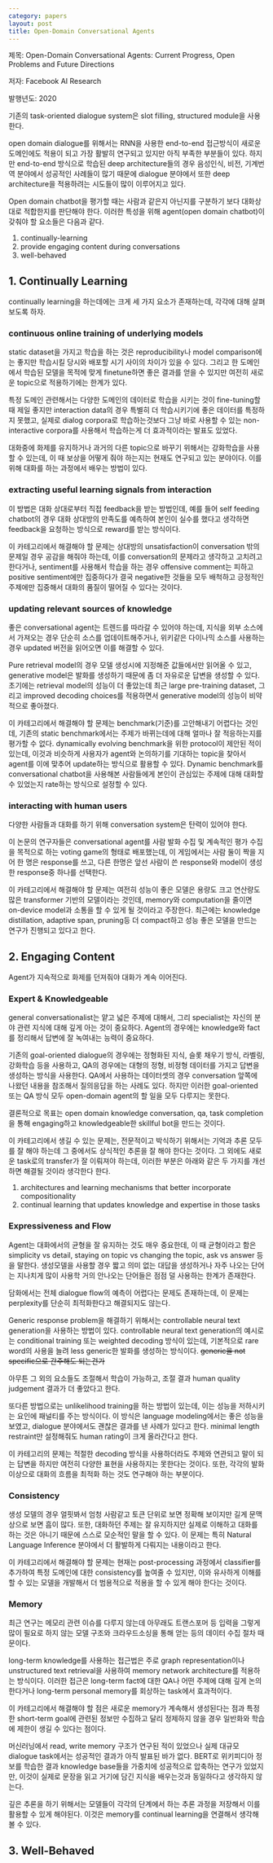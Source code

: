 ```yaml
---
category: papers
layout: post
title: Open-Domain Conversational Agents
---
```

제목: Open-Domain Conversational Agents: Current Progress, Open Problems and Future Directions

저자: Facebook AI Research

발행년도: 2020



기존의 task-oriented dialogue system은 slot filling, structured module을 사용한다.

open domain dialogue를 위해서는 RNN을 사용한 end-to-end 접근방식이 새로운 도메인에도 적용이 되고 가장 활발히 연구되고 있지만 아직 부족한 부분들이 있다. 하지만 end-to-end 방식으로 학습된 deep architecture들의 경우 음성인식, 비전, 기계번역 분야에서 성공적인 사례들이 많기 때문에 dialogue 분야에서 또한 deep architecture을 적용하려는 시도들이 많이 이루어지고 있다.

Open domain chatbot을 평가할 때는 사람과 같은지 아닌지를 구분하기 보다 대화상대로 적합한지를 판단해야 한다. 이러한 특성을 위해 agent(open domain chatbot)이 갖춰야 할 요소들은 다음과 같다.
1. continually-learning
2. provide engaging content during conversations
3. well-behaved


## 1. Continually Learning
continually learning을 하는데에는 크게 세 가지 요소가 존재하는데, 각각에 대해 살펴보도록 하자.

### continuous online training of underlying models
static dataset을 가지고 학습을 하는 것은 reproducibility나 model comparison에는 좋지만 학습시킬 당시와 배포할 시기 사이의 차이가 있을 수 있다. 그리고 한 도메인에서 학습된 모델을 목적에 맞게 finetune하면 좋은 결과를 얻을 수 있지만 여전히 새로운 topic으로 적용하기에는 한계가 있다.

특정 도메인 관련해서는 다양한 도메인의 데이터로 학습을 시키는 것이 fine-tuning할 때 제일 좋지만 interaction data의 경우 특별히 더 학습시키기에 좋은 데이터를 특정하지 못했고, 실제로 dialog corpora로 학습하는것보다 그냥 바로 사용할 수 있는 non-interactive corpora를 사용해서 학습하는게 더 효과적이라는 발표도 있었다.

대화중에 화제를 유지하거나 과거의 다른 topic으로 바꾸기 위해서는 강화학습을 사용할 수 있는데, 이 때 보상을 어떻게 줘야 하는지는 현재도 연구되고 있는 분야이다. 이를 위해 대화를 하는 과정에서 배우는 방법이 있다.

### extracting useful learning signals from interaction
이 방법은 대화 상대로부터 직접 feedback을 받는 방법인데, 예를 들어 self feeding chatbot의 경우 대화 상대방의 만족도를 예측하여 본인이 실수를 했다고 생각하면 feedback을 요청하는 방식으로 reward를 받는 방식이다. 

이 카테고리에서 해결해야 할 문제는 상대방의 unsatisfaction이 conversation 밖의 문제일 경우 공감을 해줘야 하는데, 이를 conversation의 문제라고 생각하고 고치려고 한다거나, sentiment를 사용해서 학습을 하는 경우 offensive comment는 피하고 positive sentiment에만 집중하다가 결국 negative한 것들을 모두 배척하고 긍정적인 주제에만 집중해서 대화의 품질이 떨어질 수 있다는 것이다.

### updating relevant sources of knowledge
좋은 conversational agent는 트렌드를 따라갈 수 있어야 하는데, 지식을 외부 소스에서 가져오는 경우 단순히 소스를 업데이트해주거나, 위키같은 다이나믹 소스를 사용하는 경우 updated 버전을 읽어오면 이를 해결할 수 있다.

Pure retrieval model의 경우 모델 생성시에 지정해준 값들에서만 읽어올 수 있고, generative model은 발화를 생성하기 때문에 좀 더 자유로운 답변을 생성할 수 있다. 초기에는 retrieval model의 성능이 더 좋았는데 최근 large pre-training dataset, 그리고 improved decoding choices를 적용하면서 generative model의 성능이 비약적으로 좋아졌다.

이 카테고리에서 해결해야 할 문제는 benchmark(기준)를 고안해내기 어렵다는 것인데, 기존의 static benchmark에서는 주제가 바뀌는데에 대해 얼마나 잘 적응하는지를 평가할 수 없다. dynamically evolving benchmark을 위한 protocol이 제안된 적이 있는데, 이것과 비슷하게 사용자가 agent와 논의하기를 기대하는 topic을 찾아서 agent를 이에 맞추어 update하는 방식으로 활용할 수 있다. Dynamic benchmark를 conversational chatbot을 사용해본 사람들에게 본인이 관심있는 주제에 대해 대화할 수 있었는지 rate하는 방식으로 설정할 수 있다.

### interacting with human users
다양한 사람들과 대화를 하기 위해 conversation system은 탄력이 있어야 한다.

이 논문의 연구자들은 conversational agent를 사람 발화 수집 및 계속적인 평가 수집을 목적으로 하는 voting game의 형태로 배포했는데, 이 게임에서는 사람 둘이 짝을 지어 한 명은 response를 쓰고, 다른 한명은 앞선 사람이 쓴 response와 model이 생성한 response중 하나를 선택한다.

이 카테고리에서 해결해야 할 문제는 여전히 성능이 좋은 모델은 용량도 크고 연산량도 많은 transformer 기반의 모델이라는 것인데, memory와 computation을 줄이면 on-device model과 소통을 할 수 있게 될 것이라고 주장한다. 최근에는 knowledge distillation, adaptive span, pruning등 더 compact하고 성능 좋은 모델을 만드는 연구가 진행되고 있다고 한다.

## 2. Engaging Content

Agent가 지속적으로 화제를 던져줘야 대화가 계속 이어진다.

### Expert & Knowledgeable

general conversationalist는 얕고 넓은 주제에 대해서, 그리 specialist는 자신의 분야 관련 지식에 대해 깊게 아는 것이 중요하다.
Agent의 경우에는 knowledge와 fact를 정리해서 답변에 잘 녹여내는 능력이 중요하다.

기존의 goal-oriented dialogue의 경우에는 정형화된 지식, 슬롯 채우기 방식, 라벨링, 강화학습 등을 사용하고, QA의 경우에는 대형의 정형, 비정형 데이터를 가지고 답변을 생성하는 방식을 사용한다.
QA에서 사용하는 데이터셋의 경우 conversation 앞쪽에 나왔던 내용을 참조해서 질의응답을 하는 사례도 있다.
하지만 이러한 goal-oriented 또는 QA 방식 모두 open-domain agent의 할 일을 모두 다루지는 못한다.

결론적으로 목표는 open domain knowledge conversation, qa, task completion을 통해 engaging하고 knowledgeable한 skillful bot을 만드는 것이다.

이 카테고리에서 생길 수 있는 문제는, 전문적이고 박식하기 위해서는 기억과 추론 모두를 잘 해야 하는데 그 중에서도 상식적인 추론을 잘 해야 한다는 것이다. 그 외에도 새로운 task로의 transfer가 잘 이뤄져야 하는데, 이러한 부분은 아래와 같은 두 가지를 개선하면 해결될 것이라 생각한다 한다.
1. architectures and learning mechanisms that better incorporate compositionality
2. continual learning that updates knowledge and expertise in those tasks

### Expressiveness and Flow
Agent는 대화에서의 균형을 잘 유지하는 것도 매우 중요한데, 이 때 균형이라고 함은 simplicity vs detail, staying on topic vs changing the topic, ask vs answer 등을 말한다.
생성모델을 사용할 경우 짧고 의미 없는 대답을 생성하거나 자주 나오는 단어는 지나치게 많이 사용학 거의 안나오는 단어들은 점점 덜 사용하는 한계가 존재한다.

담화에서는 전체 dialogue flow의 예측이 어렵다는 문제도 존재하는데, 이 문제는 perplexity를 단순히 최적화한다고 해결되지도 않는다.

Generic response problem을 해결하기 위해서는 controllable neural text generation을 사용하는 방법이 있다. controllable neural text generation의 예시로는 conditional training 또는 weighted decoding 방식이 있는데, 기본적으로 rare word의 사용을 늘려 less generic한 발화를 생성하는 방식이다.
<del>generic을 not specific으로 간주해도 되는건가</del>

아무튼 그 외의 요소들도 조절해서 학습이 가능하고, 조절 결과 human quality judgement 결과가 더 좋았다고 한다.

또다른 방법으로는 unlikelihood training을 하는 방법이 있는데, 이는 성능을 저하시키는 요인에 패널티를 주는 방식이다. 이 방식은 language modeling에서는 좋은 성능을 보였고, dialogue 분야에서도 괜찮은 결과를 낸 사례가 있다고 한다. minimal length restraint만 설정해줘도 human rating이 크게 올라간다고 한다.

이 카테고리의 문제는 적절한 decoding 방식을 사용하더라도 주제와 연관되고 말이 되는 답변을 하지만 여전히 다양한 표현을 사용하지는 못한다는 것이다. 또한, 각각의 발화 이상으로 대화의 흐름을 최적화 하는 것도 연구해야 하는 부분이다.

### Consistency
생성 모델의 경우 얼핏봐서 엄청 사람같고 토큰 단위로 보면 정확해 보이지만 길게 문맥상으로 보면 흠이 많다.
또한, 대화하던 주제는 잘 유지하지만 실제로 이해하고 대화를 하는 것은 아니기 때문에 스스로 모순적인 말을 할 수 있다.
이 문제는 특히 Natural Language Inference 분야에서 더 활발하게 다뤄지는 내용이라고 한다.

이 카테고리에서 해결해야 할 문제는 현재는 post-processing 과정에서 classifier를 추가하여 특정 도메인에 대한 consistency를 높여줄 수 있지만, 이와 유사하게 이해를 할 수 있는 모델을 개발해서 더 범용적으로 적용을 할 수 있게 해야 한다는 것이다.

### Memory
최근 연구는 메모리 관련 이슈를 다루지 않는데 아무래도 트랜스포머 등 입력을 그렇게 많이 필요로 하지 않는 모델 구조와 크라우드소싱을 통해 얻는 등의 데이터 수집 절차 때문이다. 

long-term knowledge를 사용하는 접근법은 주로 graph representation이나 unstructured text retrieval을 사용하여 memory network architecture를 적용하는 방식이다.
이러한 접근은 long-term fact에 대한 QA나 어떤 주제에 대해 깊게 논의한다거나 long-term personal memory를 회상하는 task에서 효과적이다.

이 카테고리에서 해결해야 할 점은 새로운 memory가 계속해서 생성된다는 점과 특정한 short-term goal에 관련된 정보만 수집하고 달리 정제하지 않을 경우 일반화와 학습에 제한이 생길 수 있다는 점이다. 

머신러닝에서 read, write memory 구조가 연구된 적이 있었으나 실제 대규모 dialogue task에서는 성공적인 결과가 아직 발표된 바가 없다. BERT로 위키피디아 정보를 학습한 결과 knowledge base들을 가중치에 성공적으로 압축하는 연구가 있었지만, 이것이 실제로 문장을 읽고 거기에 담긴 지식을 배우는것과 동일하다고 생각하지 않는다.

깊은 추론을 하기 위해서는 모델들이 각각의 단계에서 하는 추론 과정을 저장해서 이를 활용할 수 있게 해야된다. 이것은 memory를 continual learning을 연결해서 생각해볼 수 있다.




## 3. Well-Behaved
